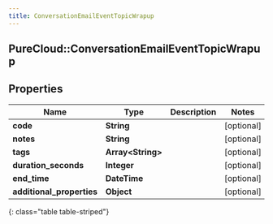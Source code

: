 ```yaml
---
title: ConversationEmailEventTopicWrapup
---
```

## PureCloud::ConversationEmailEventTopicWrapup

## Properties

|Name | Type | Description | Notes|
|------------ | ------------- | ------------- | -------------|
| **code** | **String** |  | [optional] |
| **notes** | **String** |  | [optional] |
| **tags** | **Array&lt;String&gt;** |  | [optional] |
| **duration_seconds** | **Integer** |  | [optional] |
| **end_time** | **DateTime** |  | [optional] |
| **additional_properties** | **Object** |  | [optional] |
{: class="table table-striped"}


